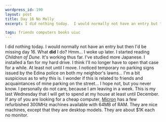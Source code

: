 ```yaml
--- 
wordpress_id: 190
layout: post
title: Day 16 No Molly
excerpt: I did nothing today.  I would normally not have an entry but then I'd be missing day 16.  What <b>did</b> I do?  Hmm... I woke up later.  I started reading <i>Children of Dune</i>.  It's working thus far.  I've studied more Japanese.  I installed a fan for my hard drive.  I think I'll no longer have to open that case for a while.  At least not until I move.  I noticed temporary no parking signs issued by the Edina police on both my neighbor's lawns... I'm a bit suspicious as to why this is.  I wonder if this is related to friends and acquaintances of mine parking on the street... I hope not, but you never know.  I personally do not care, because I am leaving in a week.  This is my last Wednesday that I will get to spend at my house at least until December.  If any of you are looking for a cheap computer, <a href="http://www.micronpc.com/">Micron</a> has a few refurbished 300MHz machines available with 64MB of RAM.  They are nice machines, except that they are desktop models.  They are about $1K each no monitor.

tags: friends computers books uiuc
---
```


I did nothing today.  I would normally not have an entry but then I'd be missing day 16.  What <b>did</b> I do?  Hmm... I woke up later.  I started reading <i>Children of Dune</i>.  It's working thus far.  I've studied more Japanese.  I installed a fan for my hard drive.  I think I'll no longer have to open that case for a while.  At least not until I move.  I noticed temporary no parking signs issued by the Edina police on both my neighbor's lawns... I'm a bit suspicious as to why this is.  I wonder if this is related to friends and acquaintances of mine parking on the street... I hope not, but you never know.  I personally do not care, because I am leaving in a week.  This is my last Wednesday that I will get to spend at my house at least until December.  If any of you are looking for a cheap computer, <a href="http://www.micronpc.com/">Micron</a> has a few refurbished 300MHz machines available with 64MB of RAM.  They are nice machines, except that they are desktop models.  They are about $1K each no monitor.
